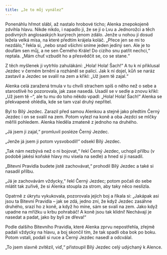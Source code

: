 ```yaml
---
title: „Je to můj vynález“
---
```


Ponenáhlu hřmot slábl, až nastalo hrobové ticho; Alenka znepokojeně zdvihla hlavu. Nikde nikdo, i napadlo ji, že se jí o Lvu a Jednorožci a těch podivných anglosaských kurýrech jenom zdálo. Jenže u nohou jí dosud ležela velká mísa, na které předtím krájela koláč. „Přece jen se mi to nezdálo,“ řekla si, „nebo snad všichni sníme jeden jediný sen. Ale je to doufám sen můj, a ne sen Černého Krále! Do cizího snu patřit nechci,“ reptala. „Mám chuť vzbudit ho a přesvědčit se, co se stane.“

  

Z těch myšlenek ji vytrhlo zahulákání: „Hola! Hola! Šach!“ A tu k ní přiklusal Jezdec v černém brnění a rozháněl se palicí. Jak k ní dojel, kůň se naráz zastavil a Jezdec se svalil na zem a křikl: „Už jsem tě zajal.“

Alenka celá zaražená trnula v tu chvíli strachem spíš o něho než o sebe a starostlivě ho pozorovala, jak zase nasedá. Usadil se v sedle a znovu křikl: „Už jsem tě –“, ale tu mu do toho někdo vpadl: „Hola! Hola! Šach!“ Alenka se překvapeně ohlédla, kde se tam vzal druhý nepřítel.

Byl to Bílý Jezdec. Zarazil před samou Alenkou a stejně jako předtím Černý Jezdec i on se svalil na zem. Potom vylezl na koně a oba Jezdci se mlčky měřili pohledem. Alenka hleděla zmateně z jednoho na druhého.

„Já jsem ji zajal,“ promluvil posléze Černý Jezdec.

„Jenže já jsem ji potom vysvobodil!“ odsekl Bílý Jezdec.

„Tak nám nezbývá než o ni bojovat,“ řekl Černý Jezdec, uchopil přílbu (v podobě jakési koňské hlavy mu visela na sedle) a hned si ji nasadil.

„Bitevní Pravidla budete jistě zachovávat,“ prohodil Bílý Jezdec a také si nasadil přílbu.

„Já je zachovávám vždycky,“ řekl Černý Jezdec; potom počali do sebe mlátit tak zuřivě, že si Alenka stoupla za strom, aby taky něco neslízla.

Opatrně z úkrytu vykukovala, pozorovala jejich boj a říkala si: „Jakápak asi jsou ta Bitevní Pravidla – jak se zdá, jedno zní, že když Jezdec zasáhne druhého, srazí ho z koně, a když ho mine, sám se svalí na zem. Jako když upadne na mřížku u krbu pohrabáč! A koně jsou tak klidní! Nechávají je nasedat a padat, jako by byli ze dřeva!“

Podle dalšího Bitevního Pravidla, které Alenka zprvu nepostřehla, zřejmě padali vždycky na hlavu, a boj skončil tím, že tak spadli oba bok po boku. Potom vstali, podali si ruce a Černý Jezdec nasedl a odcválal.

„To jsem slavně zvítězil, viď,“ přistoupil Bílý Jezdec celý udýchaný k Alence.
